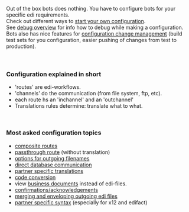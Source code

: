Out of the box bots does nothing. You have to configure bots for your specific edi requirements.<br>
Check out different ways to <a href='ConfigurationHow.md'>start your own configuration</a>.<br>
See <a href='Debug.md'>debug overview</a> for info how to debug while making a configuration.<br>
Bots also has nice features for <a href='DeploymentEnv.md'>configuration change management</a> (build test sets for you configuration, easier pushing of changes from test to production).<br>
<br>
<br>
<h3>Configuration explained in short</h3>
<ul><li>'routes' are edi-workflows.<br>
</li><li>'channels' do the communication (from file system, ftp, etc).<br>
</li><li>each route hs an 'inchannel' and an  'outchannel'<br>
</li><li>Translations rules determine: translate what to what.</li></ul>

<br>
<h3>Most asked configuration topics</h3>
<ul><li><a href='RoutesComposite.md'>composite routes</a>
</li><li><a href='RoutesPass.md'>passthrough route</a> (without translation)<br>
</li><li><a href='Filenames.md'>options for outgoing filenames</a>
</li><li><a href='ChannelsDatabase.md'>direct database communication</a>
</li><li><a href='TranslationperPartner.md'>partner specific translations</a>
</li><li><a href='MappingCcode.md'>code conversion</a>
</li><li>view <a href='ConfigurationBotskey.md'>business documents</a> instead of edi-files.<br>
</li><li><a href='Confirmations.md'>confirmations/acknowledgements</a>
</li><li><a href='ConfigurationMerge.md'>merging and enveloping outgoing edi files</a>
</li><li><a href='GrammarsPartnerSyntax.md'>partner specific syntax</a> (especially for x12 and edifact)